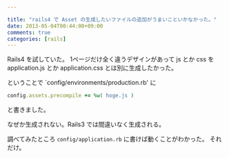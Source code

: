 ```yaml
---

title: "rails4 で Asset の生成したいファイルの追加がうまいこといかなかった。"
date: 2013-05-04T00:44:00+09:00
comments: true
categories: [rails]
---
```


Rails4 を試していた。
1ページだけ全く違うデザインがあって js とか css を application.js とか application.css とは別に生成したかった。

ということで `config/environments/production.rb' に

```ruby
config.assets.precompile += %w( hoge.js )
```

と書きました。

なぜか生成されない。Rails3 では間違いなく生成される。

調べてみたところ `config/application.rb` に書けば動くことがわかった。
それだけ。
